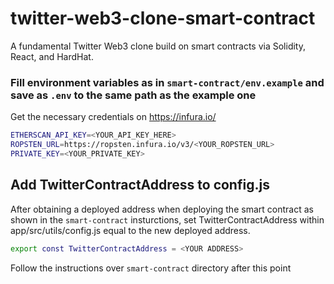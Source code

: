 # twitter-web3-clone-smart-contract

A fundamental Twitter Web3 clone build on smart contracts via Solidity, React, and HardHat.

### Fill environment variables as in `smart-contract/env.example` and save as `.env` to the same path as the example one

Get the necessary credentials on https://infura.io/

```bash
ETHERSCAN_API_KEY=<YOUR_API_KEY_HERE>
ROPSTEN_URL=https://ropsten.infura.io/v3/<YOUR_ROPSTEN_URL>
PRIVATE_KEY=<YOUR_PRIVATE_KEY>
```

## Add TwitterContractAddress to config.js

After obtaining a deployed address when deploying the smart contract as shown in the `smart-contract` insturctions, set TwitterContractAddress within app/src/utils/config.js equal to the new deployed address.

```bash
export const TwitterContractAddress = <YOUR ADDRESS>
```

Follow the instructions over `smart-contract` directory after this point
